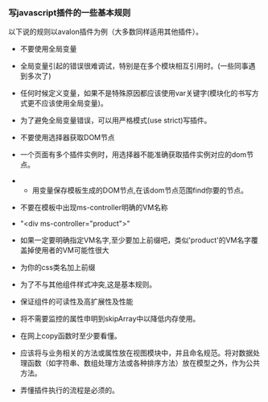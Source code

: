 ### 写javascript插件的一些基本规则
以下说的规则以avalon插件为例（大多数同样适用其他插件）。

- 不要使用全局变量
 - 全局变量引起的错误很难调试，特别是在多个模块相互引用时。(一些同事遇到多次了)
 - 任何时候定义变量，如果不是特殊原因都应该使用var关键字(模块化的书写方式更不应该使用全局变量)。
 - 为了避免全局变量错误，可以用严格模式(use strict)写插件。

- 不要使用选择器获取DOM节点
 - 一个页面有多个插件实例时，用选择器不能准确获取插件实例对应的dom节点。
 - - 用变量保存模板生成的DOM节点,在该dom节点范围find你要的节点。

- 不要在模板中出现ms-controller明确的VM名称
 - "&lt;div ms-controller="product"&gt;"
 - 如果一定要明确指定VM名字,至少要加上前缀吧，类似'product'的VM名字覆盖掉使用者的VM可能性很大

- 为你的css类名加上前缀
 - 为了不与其他组件样式冲突,这是基本规则。

- 保证组件的可读性及高扩展性及性能
 - 将不需要监控的属性申明到skipArray中以降低内存使用。
 - 在网上copy函数时至少要看懂。
 - 应该将与业务相关的方法或属性放在视图模块中，并且命名规范。将对数据处理函数（如字符串、数组处理方法或各种排序方法）放在模型之外，作为公共方法。

- 弄懂插件执行的流程是必须的。

